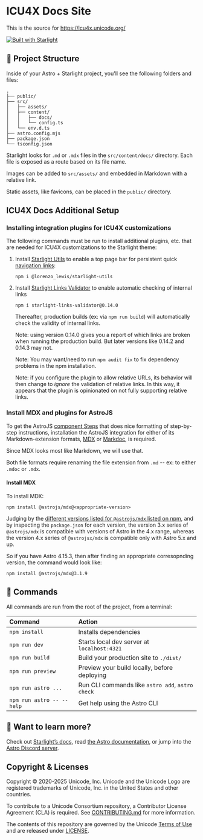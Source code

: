 # ICU4X Docs Site

This is the source for <https://icu4x.unicode.org/>

[![Built with Starlight](https://astro.badg.es/v2/built-with-starlight/tiny.svg)](https://starlight.astro.build)

## 🚀 Project Structure

Inside of your Astro + Starlight project, you'll see the following folders and files:

```
.
├── public/
├── src/
│   ├── assets/
│   ├── content/
│   │   ├── docs/
│   │   └── config.ts
│   └── env.d.ts
├── astro.config.mjs
├── package.json
└── tsconfig.json
```

Starlight looks for `.md` or `.mdx` files in the `src/content/docs/` directory. Each file is exposed as a route based on its file name.

Images can be added to `src/assets/` and embedded in Markdown with a relative link.

Static assets, like favicons, can be placed in the `public/` directory.

## ICU4X Docs Additional Setup

### Installing integration plugins for ICU4X customizations

The following commands must be run to install additional plugins, etc. that are needed for ICU4X customizations to the Starlight theme:

1. Install [Starlight Utils](https://starlight-utils.pages.dev/) to enable a top page bar for persistent quick [navigation links](https://starlight-utils.pages.dev/utilities/nav-links/):
    ```
    npm i @lorenzo_lewis/starlight-utils
    ```
1. Install [Starlight Links Validator](https://starlight-links-validator.vercel.app/) to enable automatic checking of internal links
    ```
    npm i starlight-links-validator@0.14.0
    ```

    Thereafter, production builds (ex: via `npm run build`) will automatically check the validity of internal links.

    Note: using version 0.14.0 gives you a report of which links are broken when running the production build. But later versions like 0.14.2 and 0.14.3 may not.

    Note: You may want/need to run `npm audit fix` to fix dependency problems in the npm installation.

    Note: if you configure the plugin to allow relative URLs, its behavior will then change to *ignore* the validation of relative links.
    In this way, it appears that the plugin is opinionated on not fully supporting relative links.

### Install MDX and plugins for AstroJS

To get the AstroJS [component Steps](https://starlight.astro.build/components/steps/) that does nice formatting of step-by-step instructions,
installation the AstroJS integration for either of its Markdown-extension formats,
[MDX](https://docs.astro.build/en/guides/integrations-guide/mdx/) or [Markdoc](https://docs.astro.build/en/guides/integrations-guide/markdoc/),
is required.

Since MDX looks most like Markdown, we will use that.

Both file formats require renaming the file extension from `.md` -- ex: to either `.mdoc` or `.mdx`.

#### Install MDX

To install MDX:

```
npm install @astrojs/mdx@<appropriate-version>
```

Judging by the [different versions listed for `@astrojs/mdx` listed on npm](https://www.npmjs.com/package/@astrojs/mdx/v/4.1.0?activeTab=versions),
and by inspecting the `package.json` for each version,
the version 3.x series of `@astrojs/mdx` is compatible with versions of Astro in the 4.x range,
whereas the version 4.x series of `@astrojsx/mdx` is compatible only with Astro 5.x and up.

So if you have Astro 4.15.3, then after finding an appropriate corresopnding version, the command would look like:

```
npm install @astrojs/mdx@3.1.9
```

## 🧞 Commands

All commands are run from the root of the project, from a terminal:

| Command                   | Action                                           |
| :------------------------ | :----------------------------------------------- |
| `npm install`             | Installs dependencies                            |
| `npm run dev`             | Starts local dev server at `localhost:4321`      |
| `npm run build`           | Build your production site to `./dist/`          |
| `npm run preview`         | Preview your build locally, before deploying     |
| `npm run astro ...`       | Run CLI commands like `astro add`, `astro check` |
| `npm run astro -- --help` | Get help using the Astro CLI                     |

## 👀 Want to learn more?

Check out [Starlight’s docs](https://starlight.astro.build/), read [the Astro documentation](https://docs.astro.build), or jump into the [Astro Discord server](https://astro.build/chat).

## Copyright & Licenses

Copyright © 2020-2025 Unicode, Inc. Unicode and the Unicode Logo are registered trademarks of Unicode, Inc. in the United States and other countries.

To contribute to a Unicode Consortium repository, a Contributor License Agreement (CLA) is required. See [CONTRIBUTING.md](https://github.com/unicode-org/.github/blob/main/.github/CONTRIBUTING.md) for more information.

The contents of this repository are governed by the Unicode [Terms of Use](https://www.unicode.org/copyright.html) and are released under [LICENSE](./LICENSE).
